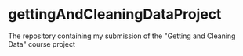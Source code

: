 # gettingAndCleaningDataProject
The repository containing my submission of the "Getting and Cleaning Data" course project
